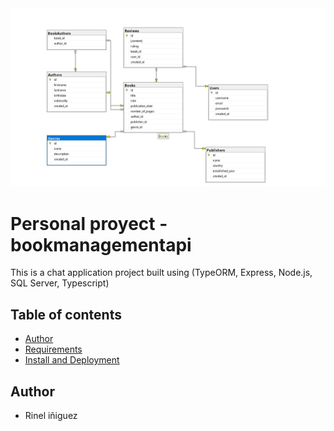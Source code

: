 

<img src="./src/assets/uml.png">

# Personal proyect - bookmanagementapi

This is a chat application project built using (TypeORM, Express, Node.js, SQL Server, Typescript)


## Table of contents

- [Author](#author)
- [Requirements](#requirements)
- [Install and Deployment](#install)


## Author

- Rinel iñiguez